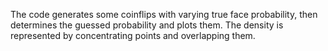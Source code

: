The code generates some coinflips with varying true face probability, then determines the guessed probability and plots them. The density is represented by concentrating points and overlapping them.
